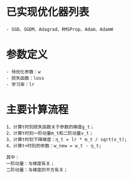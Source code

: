 # 已实现优化器列表
    - SGD、SGDM、Adagrad、RMSProp、Adam、AdamW

# 参数定义
    - 待优化参数：w
    - 损失函数：loss
    - 学习率：lr

# 主要计算流程
    1、计算t时刻损失函数关于参数的梯度g_t；
    2、计算t时刻一阶动量m_t和二阶动量v_t；
    3、计算t时刻下降梯度：η_t = lr * m_t / sqrt(v_t);
    4、计算t+时刻的参数：w_new = w_t - η_t;

    其中：
    一阶动量：与梯度有关；
    二阶动量：与梯度的平方有关；
